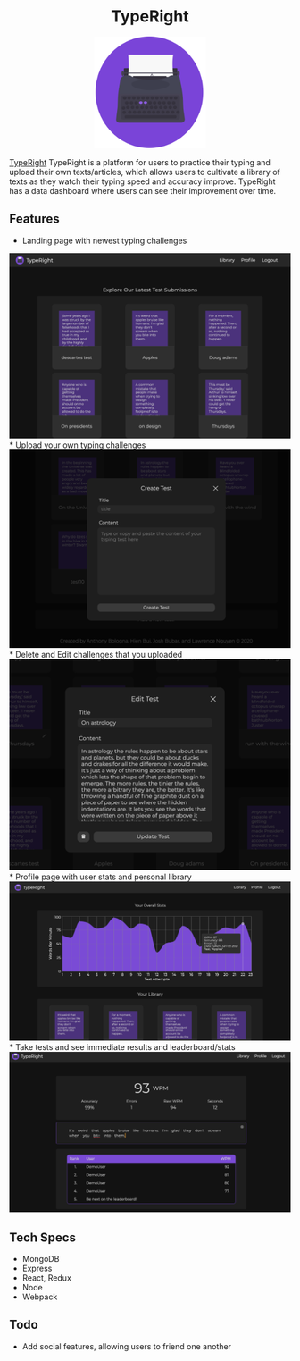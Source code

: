 <center> <h1>TypeRight</h1> </center>
<!-- ![alt text](app/assets/images/Twitch-logo-reverse.png?raw=true "Switch") -->
<p align="center"><img ="center" src="frontend/src/assets/images/typeright-logo.svg?raw=true"  width="200" height="200" /></p>
<a href="https://typerighter.herokuapp.com/">TypeRight</a>
TypeRight is a platform for users to practice their typing and upload their own texts/articles, which allows users to cultivate a library of texts as they watch their typing speed and accuracy improve. TypeRight has a data dashboard where users can see their improvement over time. 

## Features
* Landing page with newest typing challenges
<img src="frontend/src/assets/images/landing-page.png?raw=true">
* Upload your own typing challenges
<img src="frontend/src/assets/images/create-test.png?raw=true">
* Delete and Edit challenges that you uploaded
<img src="frontend/src/assets/images/edit-delete-test.png?raw=true">
* Profile page with user stats and personal library
<img src="frontend/src/assets/images/profile.png?raw=true">
* Take tests and see immediate results and leaderboard/stats
<img src="frontend/src/assets/images/test-show.png?raw=true">

## Tech Specs
* MongoDB
* Express
* React, Redux
* Node
* Webpack

## Todo
* Add social features, allowing users to friend one another